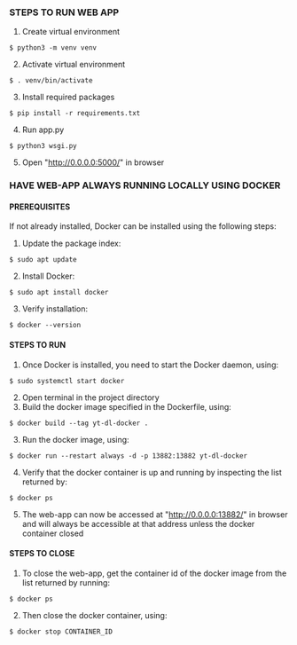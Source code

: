### STEPS TO RUN WEB APP

1. Create virtual environment
```
$ python3 -m venv venv
```
2. Activate virtual environment
``` 
$ . venv/bin/activate
```
3. Install required packages
```
$ pip install -r requirements.txt
```
4. Run app.py
```
$ python3 wsgi.py
```
5. Open "http://0.0.0.0:5000/" in browser

### HAVE WEB-APP ALWAYS RUNNING LOCALLY USING DOCKER
#### PREREQUISITES

If not already installed, Docker can be installed using the following steps:
1. Update the package index:
```
$ sudo apt update
```
2. Install Docker:
```
$ sudo apt install docker
```
3. Verify installation:
```
$ docker --version
```
#### STEPS TO RUN
1. Once Docker is installed, you need to start the Docker daemon, using:
```
$ sudo systemctl start docker
```
2. Open terminal in the project directory
3. Build the docker image specified in the Dockerfile, using:
```
$ docker build --tag yt-dl-docker .
```
3. Run the docker image, using:
```
$ docker run --restart always -d -p 13882:13882 yt-dl-docker
```
4. Verify that the docker container is up and running by inspecting the list returned by:
```
$ docker ps
```
5. The web-app can now be accessed at "http://0.0.0.0:13882/" in browser and will always be accessible at that address
unless the docker container closed
#### STEPS TO CLOSE
1. To close the web-app, get the container id of the docker image from the list returned by running:
```
$ docker ps
```
2. Then close the docker container, using:
```
$ docker stop CONTAINER_ID
```